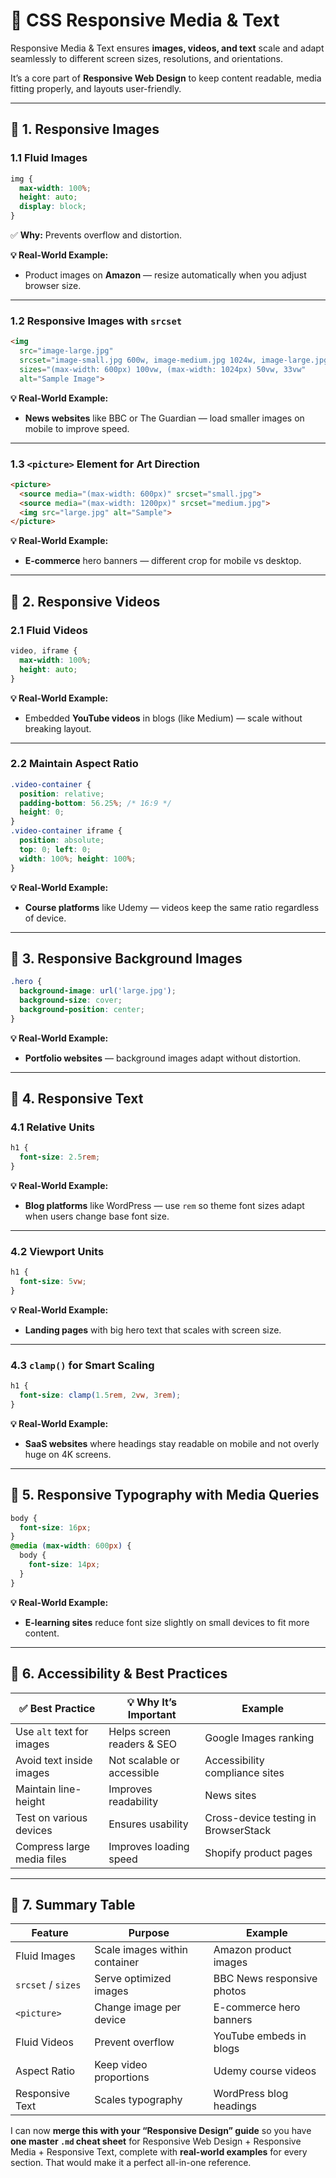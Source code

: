 # 🎯 CSS Responsive Media & Text 

Responsive Media & Text ensures **images, videos, and text** scale and adapt seamlessly to different screen sizes, resolutions, and orientations.

It’s a core part of **Responsive Web Design** to keep content readable, media fitting properly, and layouts user-friendly.

---

## 📌 1. Responsive Images

### **1.1 Fluid Images**

```css
img {
  max-width: 100%;
  height: auto;
  display: block;
}
```

✅ **Why:** Prevents overflow and distortion.

**💡 Real-World Example:**

* Product images on **Amazon** — resize automatically when you adjust browser size.

---

### **1.2 Responsive Images with `srcset`**

```html
<img 
  src="image-large.jpg" 
  srcset="image-small.jpg 600w, image-medium.jpg 1024w, image-large.jpg 1600w" 
  sizes="(max-width: 600px) 100vw, (max-width: 1024px) 50vw, 33vw" 
  alt="Sample Image">
```

**💡 Real-World Example:**

* **News websites** like BBC or The Guardian — load smaller images on mobile to improve speed.

---

### **1.3 `<picture>` Element for Art Direction**

```html
<picture>
  <source media="(max-width: 600px)" srcset="small.jpg">
  <source media="(max-width: 1200px)" srcset="medium.jpg">
  <img src="large.jpg" alt="Sample">
</picture>
```

**💡 Real-World Example:**

* **E-commerce** hero banners — different crop for mobile vs desktop.

---

## 📌 2. Responsive Videos

### **2.1 Fluid Videos**

```css
video, iframe {
  max-width: 100%;
  height: auto;
}
```

**💡 Real-World Example:**

* Embedded **YouTube videos** in blogs (like Medium) — scale without breaking layout.

---

### **2.2 Maintain Aspect Ratio**

```css
.video-container {
  position: relative;
  padding-bottom: 56.25%; /* 16:9 */
  height: 0;
}
.video-container iframe {
  position: absolute;
  top: 0; left: 0;
  width: 100%; height: 100%;
}
```

**💡 Real-World Example:**

* **Course platforms** like Udemy — videos keep the same ratio regardless of device.

---

## 📌 3. Responsive Background Images

```css
.hero {
  background-image: url('large.jpg');
  background-size: cover;
  background-position: center;
}
```

**💡 Real-World Example:**

* **Portfolio websites** — background images adapt without distortion.

---

## 📌 4. Responsive Text

### **4.1 Relative Units**

```css
h1 {
  font-size: 2.5rem;
}
```

**💡 Real-World Example:**

* **Blog platforms** like WordPress — use `rem` so theme font sizes adapt when users change base font size.

---

### **4.2 Viewport Units**

```css
h1 {
  font-size: 5vw;
}
```

**💡 Real-World Example:**

* **Landing pages** with big hero text that scales with screen size.

---

### **4.3 `clamp()` for Smart Scaling**

```css
h1 {
  font-size: clamp(1.5rem, 2vw, 3rem);
}
```

**💡 Real-World Example:**

* **SaaS websites** where headings stay readable on mobile and not overly huge on 4K screens.

---

## 📌 5. Responsive Typography with Media Queries

```css
body {
  font-size: 16px;
}
@media (max-width: 600px) {
  body {
    font-size: 14px;
  }
}
```

**💡 Real-World Example:**

* **E-learning sites** reduce font size slightly on small devices to fit more content.

---

## 📌 6. Accessibility & Best Practices

| ✅ Best Practice            | 💡 Why It’s Important      | Example                              |
| -------------------------- | -------------------------- | ------------------------------------ |
| Use `alt` text for images  | Helps screen readers & SEO | Google Images ranking                |
| Avoid text inside images   | Not scalable or accessible | Accessibility compliance sites       |
| Maintain line-height       | Improves readability       | News sites                           |
| Test on various devices    | Ensures usability          | Cross-device testing in BrowserStack |
| Compress large media files | Improves loading speed     | Shopify product pages                |

---

## 📌 7. Summary Table

| Feature            | Purpose                       | Example                    |
| ------------------ | ----------------------------- | -------------------------- |
| Fluid Images       | Scale images within container | Amazon product images      |
| `srcset` / `sizes` | Serve optimized images        | BBC News responsive photos |
| `<picture>`        | Change image per device       | E-commerce hero banners    |
| Fluid Videos       | Prevent overflow              | YouTube embeds in blogs    |
| Aspect Ratio       | Keep video proportions        | Udemy course videos        |
| Responsive Text    | Scales typography             | WordPress blog headings    |


I can now **merge this with your “Responsive Design” guide** so you have **one master `.md` cheat sheet** for Responsive Web Design + Responsive Media + Responsive Text, complete with **real-world examples** for every section.
That would make it a perfect all-in-one reference.
